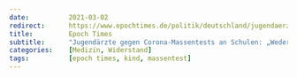 ```yaml
---
date:          2021-03-02
redirect:      https://www.epochtimes.de/politik/deutschland/jugendaerzte-gegen-corona-massentests-an-schulen-weder-gerechtfertigt-noch-angemessen-a3460283.html
title:         Epoch Times
subtitle:      "Jugendärzte gegen Corona-Massentests an Schulen: „Weder gerechtfertigt noch angemessen“"
categories:    [Medizin, Widerstand]
tags:          [epoch times, kind, massentest]
---
```

